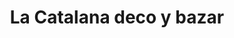 ---
title: "La Catalana deco y bazar"
url: /posadas/la-catalana-deco-y-bazar/
shop: tienda de variedades
---